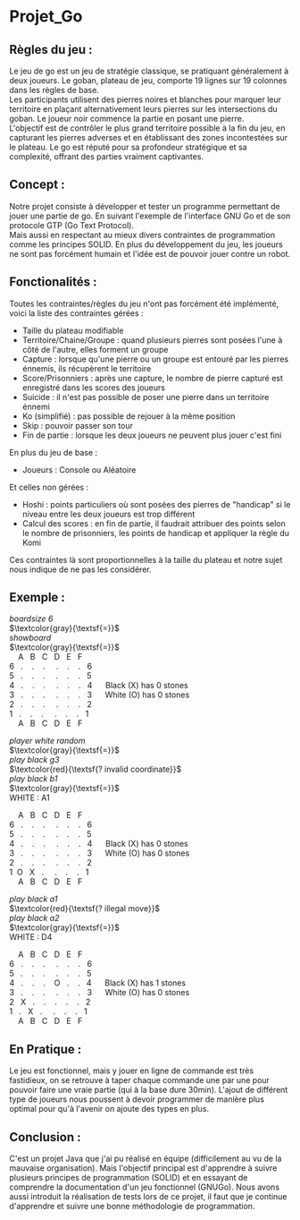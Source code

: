 # Projet_Go

Règles du jeu :
-
Le jeu de go est un jeu de stratégie classique, se pratiquant généralement à deux joueurs.
Le goban, plateau de jeu, comporte 19 lignes sur 19 colonnes dans les règles de base.  
Les participants utilisent des pierres noires et blanches pour marquer leur territoire en plaçant alternativement leurs pierres sur les intersections du goban.
Le joueur noir commence la partie en posant une pierre.  
L'objectif est de contrôler le plus grand territoire possible à la fin du jeu, en capturant les pierres adverses et en établissant des zones incontestées sur le plateau. 
Le go est réputé pour sa profondeur stratégique et sa complexité, offrant des parties vraiment captivantes.

Concept :
-
Notre projet consiste à développer et tester un programme permettant de jouer une partie de go.
En suivant l'exemple de l'interface GNU Go et de son protocole GTP (Go Text Protocol).  
Mais aussi en respectant au mieux divers contraintes de programmation comme les principes SOLID.
En plus du développement du jeu, les joueurs ne sont pas forcément humain et l'idée est de pouvoir jouer contre un robot.

Fonctionalités :
-
Toutes les contraintes/règles du jeu n'ont pas forcément été implémenté, voici la liste des contraintes gérées :
- Taille du plateau modifiable
- Territoire/Chaine/Groupe : quand plusieurs pierres sont posées l'une à côté de l'autre, elles forment un groupe
- Capture : lorsque qu'une pierre ou un groupe est entouré par les pierres énnemis, ils récupèrent le territoire
- Score/Prisonniers : après une capture, le nombre de pierre capturé est enregistré dans les scores des joueurs
- Suicide : il n'est pas possible de poser une pierre dans un territoire énnemi
- Ko (simplifié) : pas possible de rejouer à la même position
- Skip : pouvoir passer son tour
- Fin de partie : lorsque les deux joueurs ne peuvent plus jouer c'est fini

En plus du jeu de base :
- Joueurs : Console ou Aléatoire

Et celles non gérées :
- Hoshi : points particuliers où sont posées des pierres de "handicap" si le niveau entre les deux joueurs est trop différent
- Calcul des scores : en fin de partie, il faudrait attribuer des points selon le nombre de prisonniers, les points de handicap et appliquer la règle du Komi

Ces contraintes là sont proportionnelles à la taille du plateau et notre sujet nous indique de ne pas les considérer.

Exemple :
-
*boardsize 6*  
$\textcolor{gray}{\textsf{=}}$  
*showboard*  
$\textcolor{gray}{\textsf{=}}$  
&nbsp;&nbsp;&nbsp; A &nbsp; B &nbsp; C &nbsp; D &nbsp; E &nbsp; F  
6 &nbsp; . &nbsp;&nbsp; . &nbsp;&nbsp; . &nbsp;&nbsp;&nbsp; . &nbsp;&nbsp; . &nbsp;&nbsp; . &nbsp; 6  
5 &nbsp; . &nbsp;&nbsp; . &nbsp;&nbsp; . &nbsp;&nbsp;&nbsp; . &nbsp;&nbsp; . &nbsp;&nbsp; . &nbsp; 5  
4 &nbsp; . &nbsp;&nbsp; . &nbsp;&nbsp; . &nbsp;&nbsp;&nbsp; . &nbsp;&nbsp; . &nbsp;&nbsp; . &nbsp; 4  &nbsp;&nbsp;&nbsp;&nbsp; Black (X) has 0 stones  
3 &nbsp; . &nbsp;&nbsp; . &nbsp;&nbsp; . &nbsp;&nbsp;&nbsp; . &nbsp;&nbsp; . &nbsp;&nbsp; . &nbsp; 3  &nbsp;&nbsp;&nbsp;&nbsp; White (O) has 0 stones  
2 &nbsp; . &nbsp;&nbsp; . &nbsp;&nbsp; . &nbsp;&nbsp;&nbsp; . &nbsp;&nbsp; . &nbsp;&nbsp; . &nbsp; 2  
1 &nbsp; . &nbsp;&nbsp; . &nbsp;&nbsp; . &nbsp;&nbsp;&nbsp; . &nbsp;&nbsp; . &nbsp;&nbsp; . &nbsp; 1  
&nbsp;&nbsp;&nbsp; A &nbsp; B &nbsp; C &nbsp; D &nbsp; E &nbsp; F  

*player white random*  
$\textcolor{gray}{\textsf{=}}$  
*play black g3*  
$\textcolor{red}{\textsf{? invalid coordinate}}$  
*play black b1*  
$\textcolor{gray}{\textsf{=}}$  
WHITE : A1  

&nbsp;&nbsp;&nbsp; A &nbsp; B &nbsp; C &nbsp; D &nbsp; E &nbsp; F  
6 &nbsp; . &nbsp;&nbsp; . &nbsp;&nbsp; . &nbsp;&nbsp;&nbsp; . &nbsp;&nbsp; . &nbsp;&nbsp; . &nbsp; 6  
5 &nbsp; . &nbsp;&nbsp; . &nbsp;&nbsp; . &nbsp;&nbsp;&nbsp; . &nbsp;&nbsp; . &nbsp;&nbsp; . &nbsp; 5  
4 &nbsp; . &nbsp;&nbsp; . &nbsp;&nbsp; . &nbsp;&nbsp;&nbsp; . &nbsp;&nbsp; . &nbsp;&nbsp; . &nbsp; 4  &nbsp;&nbsp;&nbsp;&nbsp; Black (X) has 0 stones  
3 &nbsp; . &nbsp;&nbsp; . &nbsp;&nbsp; . &nbsp;&nbsp;&nbsp; . &nbsp;&nbsp; . &nbsp;&nbsp; . &nbsp; 3  &nbsp;&nbsp;&nbsp;&nbsp; White (O) has 0 stones  
2 &nbsp; . &nbsp;&nbsp; . &nbsp;&nbsp; . &nbsp;&nbsp;&nbsp; . &nbsp;&nbsp; . &nbsp;&nbsp; . &nbsp; 2  
1 &nbsp;O &nbsp; X &nbsp; . &nbsp;&nbsp;&nbsp; . &nbsp;&nbsp; . &nbsp;&nbsp; . &nbsp; 1  
&nbsp;&nbsp;&nbsp; A &nbsp; B &nbsp; C &nbsp; D &nbsp; E &nbsp; F  

*play black a1*  
$\textcolor{red}{\textsf{? illegal move}}$  
*play black a2*  
$\textcolor{gray}{\textsf{=}}$  
WHITE : D4  

&nbsp;&nbsp;&nbsp; A &nbsp; B &nbsp; C &nbsp; D &nbsp; E &nbsp; F  
6 &nbsp; . &nbsp;&nbsp; . &nbsp;&nbsp; . &nbsp;&nbsp;&nbsp; . &nbsp;&nbsp; . &nbsp;&nbsp; . &nbsp; 6  
5 &nbsp; . &nbsp;&nbsp; . &nbsp;&nbsp; . &nbsp;&nbsp;&nbsp; . &nbsp;&nbsp; . &nbsp;&nbsp; . &nbsp; 5  
4 &nbsp; . &nbsp;&nbsp; . &nbsp;&nbsp; . &nbsp;&nbsp; O&nbsp;&nbsp; . &nbsp;&nbsp; . &nbsp; 4  &nbsp;&nbsp;&nbsp;&nbsp; Black (X) has 1 stones  
3 &nbsp; . &nbsp;&nbsp; . &nbsp;&nbsp; . &nbsp;&nbsp;&nbsp; . &nbsp;&nbsp; . &nbsp;&nbsp; . &nbsp; 3  &nbsp;&nbsp;&nbsp;&nbsp; White (O) has 0 stones  
2 &nbsp; X &nbsp; . &nbsp;&nbsp; . &nbsp;&nbsp;&nbsp;. &nbsp;&nbsp; . &nbsp;&nbsp; . &nbsp; 2  
1 &nbsp; . &nbsp; X &nbsp; . &nbsp;&nbsp;&nbsp; . &nbsp;&nbsp; . &nbsp;&nbsp; . &nbsp; 1  
&nbsp;&nbsp;&nbsp; A &nbsp; B &nbsp; C &nbsp; D &nbsp; E &nbsp; F  

En Pratique :
-
Le jeu est fonctionnel, mais y jouer en ligne de commande est très fastidieux, on se retrouve à taper chaque commande une par une pour pouvoir faire une vraie partie (qui à la base dure 30min).
L'ajout de différent type de joueurs nous poussent à devoir programmer de manière plus optimal pour qu'à l'avenir on ajoute des types en plus.

Conclusion :
-
C'est un projet Java que j'ai pu réalisé en équipe (difficilement au vu de la mauvaise organisation).
Mais l'objectif principal est d'apprendre à suivre plusieurs principes de programmation (SOLID) et en essayant de comprendre la documentation d'un jeu fonctionnel (GNUGo).
Nous avons aussi introduit la réalisation de tests lors de ce projet, il faut que je continue d'apprendre et suivre une bonne méthodologie de programmation.
